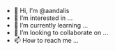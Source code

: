 - 👋 Hi, I’m @aandalis
- 👀 I’m interested in ...
- 🌱 I’m currently learning ...
- 💞️ I’m looking to collaborate on ...
- 📫 How to reach me ...

<!---
aandalis/aandalis is a ✨ special ✨ repository because its `README.md` (this file) appears on your GitHub profile.
You can click the Preview link to take a look at your changes.
--->
